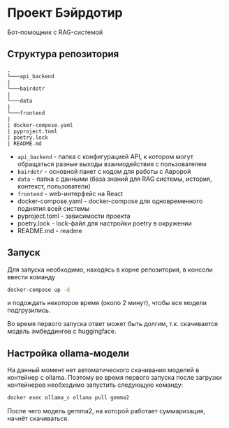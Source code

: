 # Проект Бэйрдотир
Бот-помощник с RAG-системой

## Структура репозитория
```
.
└───api_backend  
|
└───bairdotr
|
└───data
|
└───frontend
|
| docker-compose.yaml
| pyproject.toml
| poetry.lock
| README.md
```

- `api_backend` - папка с конфигурацией API, к котором могут обращаться разные выходы взаимодействия с пользователем
- `bairdotr` - основной пакет с кодом для работы с Авророй
- `data` - папка с данными (база знаний для RAG системы, история, контекст, пользователи)
- `frontend` - web-интерфейс на React
- docker-compose.yaml - docker-compose для одновременного поднятия всей системы
- pyproject.toml - зависимости проекта
- poetry.lock - lock-файл для настройки poetry в окружении
- README.md - readme

## Запуск
Для запуска необходимо, находясь в корне репозитория, в консоли ввести команду
```bash
docker-compose up -d
```
и подождать некоторое время (около 2 минут), чтобы все модели подгрузились.  

Во время первого запуска ответ может быть долгим, т.к. скачивается модель эмбеддингов с huggingface.

## Настройка ollama-модели
На данный момент нет автоматического скачивания моделей в контейнер с ollama. Поэтому во время первого запуска после загрузки контейнеров необходимо запустить следующую команду:
```bash
docker exec ollama_c ollama pull gemma2
```
После чего модель gemma2, на которой работает суммаризация, начнёт скачиваться. 